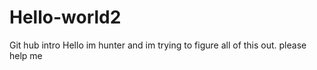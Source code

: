 # Hello-world2
Git hub intro
Hello im hunter and im trying to figure all of this out.
please help me
